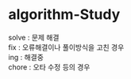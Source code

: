 # algorithm-Study

solve : 문제 해결 <br/>
fix : 오류해결이나 풀이방식을 고친 경우 <br/>
ing : 해결중 <br/>
chore : 오타 수정 등의 경우
